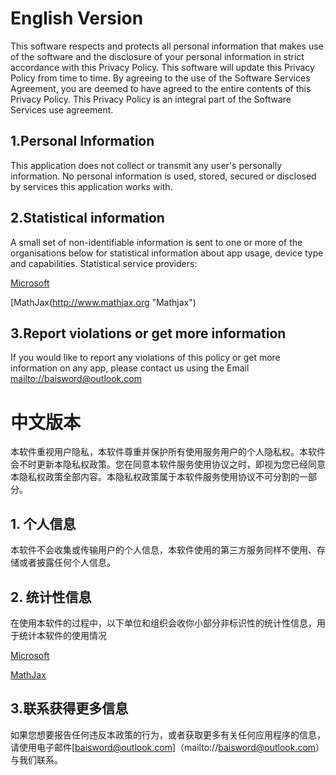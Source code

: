 # English Version

This software respects and protects all personal information that makes use of the software and the disclosure of your personal information in strict accordance with this Privacy Policy. This software will update this Privacy Policy from time to time. By agreeing to the use of the Software Services Agreement, you are deemed to have agreed to the entire contents of this Privacy Policy. This Privacy Policy is an integral part of the Software Services use agreement.

## 1.Personal Information

This application does not collect or transmit any user's personally information. No personal information is used, stored, secured or disclosed by services this application works with.

## 2.Statistical information

A small set of non-identifiable information is sent to one or more of the organisations below for statistical information about app usage, device type and capabilities. Statistical service providers:

[Microsoft](http://www.microsoft.com "Microsoft")

[MathJax(http://www.mathjax.org "Mathjax")

## 3.Report violations or get more information

If you would like to report any violations of this policy or get more information on any app, please contact us using the Email [mailto://baisword@outlook.com](baisword@outlook.com)

# 中文版本

本软件重视用户隐私，本软件尊重并保护所有使用服务用户的个人隐私权。本软件会不时更新本隐私权政策。您在同意本软件服务使用协议之时，即视为您已经同意本隐私权政策全部内容。本隐私权政策属于本软件服务使用协议不可分割的一部分。

## 1. 个人信息

本软件不会收集或传输用户的个人信息，本软件使用的第三方服务同样不使用、存储或者披露任何个人信息。

## 2. 统计性信息

在使用本软件的过程中，以下单位和组织会收你小部分非标识性的统计性信息，用于统计本软件的使用情况

[Microsoft](http://www.microsoft.com "Microsoft")

[MathJax](http://www.mathjax.org "Mathjax")

## 3.联系获得更多信息

如果您想要报告任何违反本政策的行为，或者获取更多有关任何应用程序的信息，请使用电子邮件[baisword@outlook.com]（mailto://baisword@outlook.com）与我们联系。
